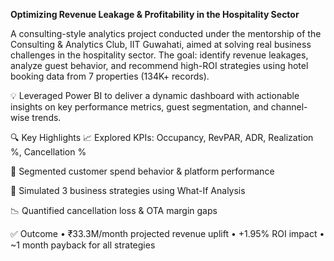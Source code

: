 **Optimizing Revenue Leakage & Profitability in the Hospitality Sector**

A consulting-style analytics project conducted under the mentorship of the Consulting & Analytics Club, IIT Guwahati, aimed at solving real business challenges in the hospitality sector. The goal: identify revenue leakages, analyze guest behavior, and recommend high-ROI strategies using hotel booking data from 7 properties (134K+ records).

💡 Leveraged Power BI to deliver a dynamic dashboard with actionable insights on key performance metrics, guest segmentation, and channel-wise trends.

🔍 Key Highlights
📈 Explored KPIs: Occupancy, RevPAR, ADR, Realization %, Cancellation %

🧩 Segmented customer spend behavior & platform performance

🧪 Simulated 3 business strategies using What-If Analysis

📉 Quantified cancellation loss & OTA margin gaps

✅ Outcome
• ₹33.3M/month projected revenue uplift
• +1.95% ROI impact
• ~1 month payback for all strategies

